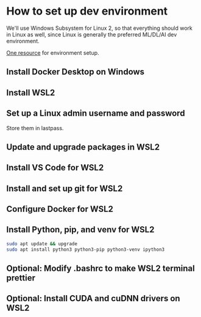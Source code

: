 # How to set up dev environment

We'll use Windows Subsystem for Linux 2, so that everything should work in Linux as well, since Linux is generally the preferred ML/DL/AI dev environment.

[One resource](https://towardsdatascience.com/how-to-create-perfect-machine-learning-development-environment-with-wsl2-on-windows-10-11-2c80f8ea1f31) for environment setup.

## Install Docker Desktop on Windows

## Install WSL2

## Set up a Linux admin username and password

Store them in lastpass.

## Update and upgrade packages in WSL2

## Install VS Code for WSL2

## Install and set up git for WSL2

## Configure Docker for WSL2

## Install Python, pip, and venv for WSL2

```bash
sudo apt update && upgrade
sudo apt install python3 python3-pip python3-venv ipython3
```

## Optional: Modify .bashrc to make WSL2 terminal prettier

## Optional: Install CUDA and cuDNN drivers on WSL2
